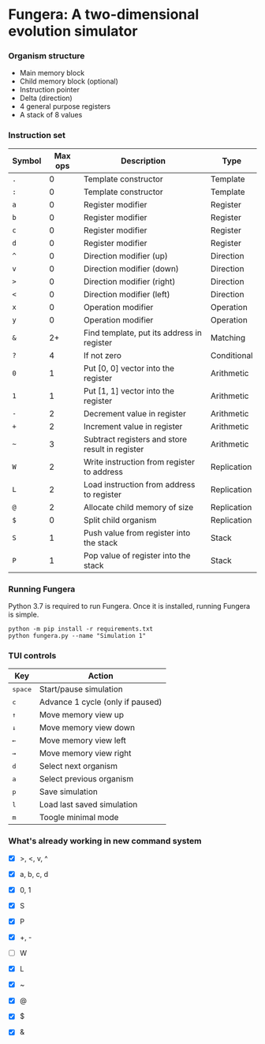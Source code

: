 # Fungera: A two-dimensional evolution simulator
### Organism structure
- Main memory block
- Child memory block (optional)
- Instruction pointer
- Delta (direction)
- 4 general purpose registers
- A stack of 8 values
### Instruction set
| Symbol | Max ops | Description                                     | Type        |
|--------|---------|-------------------------------------------------|-------------|
| `.`      | 0       | Template constructor                            | Template    |
| `:`      | 0       | Template constructor                            | Template    |
| `a`      | 0       | Register modifier                               | Register    |
| `b`      | 0       | Register modifier                               | Register    |
| `c`      | 0       | Register modifier                               | Register    |
| `d`      | 0       | Register modifier                               | Register    |
| `^`      | 0       | Direction modifier (up)                         | Direction   |
| `v`      | 0       | Direction modifier (down)                       | Direction   |
| `>`      | 0       | Direction modifier (right)                      | Direction   |
| `<`      | 0       | Direction modifier (left)                       | Direction   |
| `x`      | 0       | Operation modifier                              | Operation   |
| `y`      | 0       | Operation modifier                              | Operation   |
| `&`      | 2+      | Find template, put its address in register      | Matching    |
| `?`      | 4       | If not zero                                     | Conditional |
| `0`      | 1       | Put [0, 0] vector into the register             | Arithmetic  |
| `1`      | 1       | Put [1, 1] vector into the register             | Arithmetic  |
| `-`      | 2       | Decrement value in register                     | Arithmetic  |
| `+`      | 2       | Increment value in register                     | Arithmetic  |
| `~`      | 3       | Subtract registers and store result in register | Arithmetic  |
| `W`      | 2       | Write instruction from register to address      | Replication |
| `L`      | 2       | Load instruction from address to register       | Replication |
| `@`      | 2       | Allocate child memory of size                   | Replication |
| `$`      | 0       | Split child organism                            | Replication |
| `S`      | 1       | Push value from register into the stack         | Stack       |
| `P`      | 1       | Pop value of register into the stack            | Stack       |

### Running Fungera
Python 3.7 is required to run Fungera. Once it is installed, running Fungera is simple. 
```
python -m pip install -r requirements.txt
python fungera.py --name "Simulation 1"
```

### TUI controls
| Key                | Action                                              |
|--------------------|-----------------------------------------------------|
| <kbd>space</kbd>   | Start/pause simulation                              |
| <kbd>c</kbd>       | Advance 1 cycle (only if paused) |
| <kbd>&#8593;</kbd> | Move memory view up                                 |
| <kbd>&#8595;</kbd> | Move memory view down                               |
| <kbd>&#8592;</kbd> | Move memory view left                               |
| <kbd>&#8594;</kbd> | Move memory view right                              |
| <kbd>d</kbd>       | Select next organism                                |
| <kbd>a</kbd>       | Select previous organism                            |
| <kbd>p</kbd>       | Save simulation                                     |
| <kbd>l</kbd>       | Load last saved simulation                          |
| <kbd>m</kbd>       | Toogle minimal mode                                 |


### What's already working in new command system

- [x] \>, <, v, \^
- [x] a, b, c, d
- [x] 0, 1
- [X] S
- [X] P
- [x] +, -
- [ ] W
- [x] L
- [x] ~
- [x] @
- [x] \$
- [x] \&


